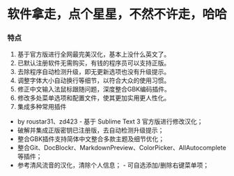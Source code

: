 # 软件拿走，点个星星，不然不许走，哈哈

### 特点

1. 基于官方版进行全网最完美汉化，基本上没什么英文了。 
2. 已默认注册软件无需购买，有钱的程序员可以支持正版。 
3. 去除程序自动检测升级，即无更新选项也没有升级提示。 
4. 调整字体大小自动换行等细节，以符合大众的使用习惯。 
5. 修正中文输入法鼠标跟随问题，深度整合GBK编码插件。 
6. 修改多处菜单选项和配置文件，使其更加实用更人性化。 
7. 集成多种常用插件

- by roustar31、zd423 - 基于 Sublime Text 3 官方版进行修改汉化； 
- 破解并集成正版密钥已注册版，去自动检测升级提示； 
- 整合GBK插件支持简体中文整合多款主题及细节优化； 
- 整合Git、DocBlockr、MarkdownPreview、ColorPicker、AllAutocomplete等插件； 
- 参考清风流音的汉化，清除个人信息； - 可自选添加/删除右键菜单项；
